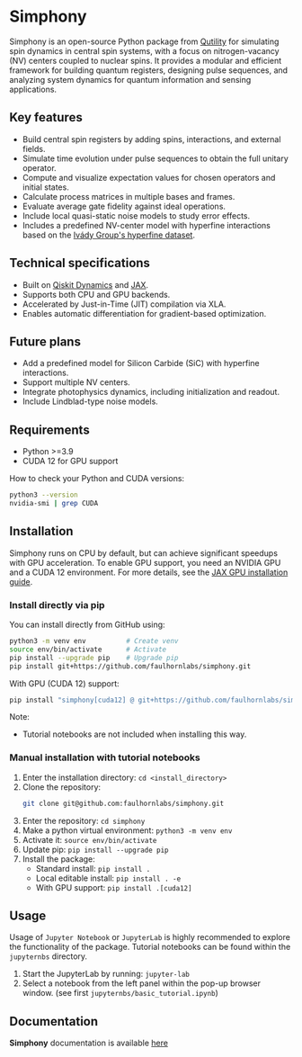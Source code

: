 # Simphony

Simphony is an open-source Python package from [Qutility](https://www.qutility.io/) for simulating spin dynamics in central spin systems, with a focus on
nitrogen-vacancy (NV) centers coupled to nuclear spins. It provides a modular and efficient framework for building
quantum registers, designing pulse sequences, and analyzing system dynamics for quantum information and sensing
applications.

## Key features

* Build central spin registers by adding spins, interactions, and external fields.
* Simulate time evolution under pulse sequences to obtain the full unitary operator.
* Compute and visualize expectation values for chosen operators and initial states.
* Calculate process matrices in multiple bases and frames.
* Evaluate average gate fidelity against ideal operations.
* Include local quasi-static noise models to study error effects.
* Includes a predefined NV-center model with hyperfine interactions based on the
  [Ivády Group's hyperfine dataset](https://ivadygroup.elte.hu/hyperfine/nv/index.html).

## Technical specifications

* Built on [Qiskit Dynamics](https://qiskit.org/ecosystem/dynamics/) and [JAX](https://jax.readthedocs.io/).
* Supports both CPU and GPU backends.
* Accelerated by Just-in-Time (JIT) compilation via XLA.
* Enables automatic differentiation for gradient-based optimization.

## Future plans

* Add a predefined model for Silicon Carbide (SiC) with hyperfine interactions.
* Support multiple NV centers.
* Integrate photophysics dynamics, including initialization and readout.
* Include Lindblad-type noise models.

## Requirements

* Python >=3.9
* CUDA 12 for GPU support

How to check your Python and CUDA versions:
```bash
python3 --version
nvidia-smi | grep CUDA
```

## Installation

Simphony runs on CPU by default, but can achieve significant speedups with GPU acceleration. To enable GPU support, you
need an NVIDIA GPU and a CUDA 12 environment. For more details, see the [JAX GPU installation guide](https://docs.jax.dev/en/latest/installation.html#install-nvidia-gpu).

### Install directly via pip

You can install directly from GitHub using:
```bash
python3 -m venv env          # Create venv
source env/bin/activate      # Activate
pip install --upgrade pip    # Upgrade pip
pip install git+https://github.com/faulhornlabs/simphony.git
```

With GPU (CUDA 12) support:
```bash
pip install "simphony[cuda12] @ git+https://github.com/faulhornlabs/simphony.git"
```

Note:
* Tutorial notebooks are not included when installing this way.

### Manual installation with tutorial notebooks

1. Enter the installation directory: `cd <install_directory>`
2. Clone the repository:
    ```bash
    git clone git@github.com:faulhornlabs/simphony.git
    ```
3. Enter the repository: `cd simphony`
4. Make a python virtual environment: `python3 -m venv env`
5. Activate it: `source env/bin/activate`
6. Update pip: `pip install --upgrade pip`
7. Install the package:
   * Standard install: `pip install .`
   * Local editable install: `pip install . -e`
   * With GPU support: `pip install .[cuda12]`

## Usage

Usage of `Jupyter Notebook` or `JupyterLab` is highly recommended to explore the functionality of the package. Tutorial
notebooks can be found within the `jupyternbs` directory.
1. Start the JupyterLab by running: `jupyter-lab`
2. Select a notebook from the left panel within the pop-up browser window. (see first `jupyternbs/basic_tutorial.ipynb`)

## Documentation

**Simphony** documentation is available [here](https://qutility.io/simphony/index.html)
